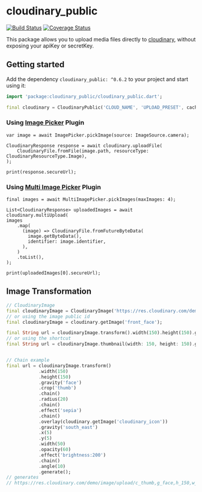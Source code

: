 # cloudinary_public

[![Build Status](https://travis-ci.org/djade007/cloudinary_public.svg?branch=master)](https://travis-ci.org/djade007/cloudinary_public) [![Coverage Status](https://coveralls.io/repos/github/djade007/cloudinary_public/badge.svg?branch=master)](https://coveralls.io/github/djade007/cloudinary_public?branch=master)

This package allows you to upload media files directly to [cloudinary](https://cloudinary.com/documentation/upload_images#unsigned_upload), without exposing your apiKey or secretKey.

## Getting started

Add the dependency `cloudinary_public: ^0.6.2` to your project and start using it:
```dart
import 'package:cloudinary_public/cloudinary_public.dart';

final cloudinary = CloudinaryPublic('CLOUD_NAME', 'UPLOAD_PRESET', cache: false);
```

### Using [Image Picker](https://pub.dev/packages/image_picker) Plugin
```
var image = await ImagePicker.pickImage(source: ImageSource.camera);

CloudinaryResponse response = await cloudinary.uploadFile(
    CloudinaryFile.fromFile(image.path, resourceType: CloudinaryResourceType.Image),
);

print(response.secureUrl);
```

### Using [Multi Image Picker](https://https://pub.dev/packages/multi_image_picker) Plugin
```
final images = await MultiImagePicker.pickImages(maxImages: 4);

List<CloudinaryResponse> uploadedImages = await cloudinary.multiUpload(
images
    .map(
      (image) => CloudinaryFile.fromFutureByteData(
        image.getByteData(),
        identifier: image.identifier,
      ),
    )
    .toList(),
);

print(uploadedImages[0].secureUrl);
```

## Image Transformation

```dart
// CloudinaryImage
final cloudinaryImage = CloudinaryImage('https://res.cloudinary.com/demo/image/upload/front_face.png');
// or using the image public id
final cloudinaryImage = cloudinary.getImage('front_face');

final String url = cloudinaryImage.transform().width(150).height(150).gravity('face').crop('thumb').generate();
// or using the shortcut
final String url = cloudinaryImage.thumbnail(width: 150, height: 150).generate();


// Chain example
final url = cloudinaryImage.transform()
            .width(150)
            .height(150)
            .gravity('face')
            .crop('thumb')
            .chain()
            .radius(20)
            .chain()
            .effect('sepia')
            .chain()
            .overlay(cloudinary.getImage('cloudinary_icon'))
            .gravity('south_east')
            .x(5)
            .y(5)
            .width(50)
            .opacity(60)
            .effect('brightness:200')
            .chain()
            .angle(10)
            .generate();
// generates
// https://res.cloudinary.com/demo/image/upload/c_thumb,g_face,h_150,w_150/r_20/e_sepia/e_brightness:200,g_south_east,l_cloudinary_icon,o_60,w_50,x_5,y_5/a_10/front_face.png
```
